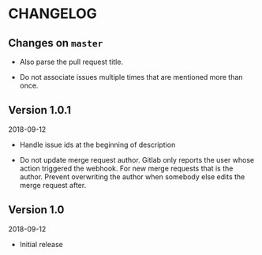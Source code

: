 # CHANGELOG

## Changes on `master`

- Also parse the pull request title.

- Do not associate issues multiple times that are mentioned more than
  once.

## Version 1.0.1

2018-09-12

- Handle issue ids at the beginning of description

- Do not update merge request author. Gitlab only reports the user
  whose action triggered the webhook. For new merge requests that is
  the author. Prevent overwriting the author when somebody else edits
  the merge request after.

## Version 1.0

2018-09-12

- Initial release
